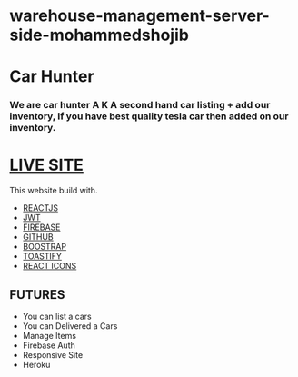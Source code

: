 # warehouse-management-server-side-mohammedshojib


# Car Hunter

### We are car hunter A K A second hand car listing + add our inventory, If you have best quality tesla car then added on our inventory.

# [LIVE SITE](https://car-hunter-11431.web.app/)

This website build with.

* [REACTJS](#)
* [JWT](#)
* [FIREBASE](#)
* [GITHUB](#)
* [BOOSTRAP](#)
* [TOASTIFY](#)
* [REACT ICONS](#)

## FUTURES

* You can list a cars
* You can Delivered a Cars
* Manage Items 
* Firebase Auth
* Responsive Site
* Heroku

